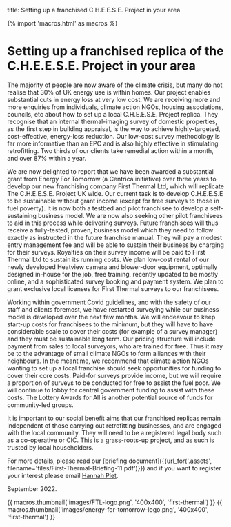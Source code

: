title: Setting up a franchised C.H.E.E.S.E. Project in your area

{% import 'macros.html' as macros %}

# Setting up a franchised replica of the C.H.E.E.S.E. Project in your area

The majority of people are now aware of the climate crisis, but many do not
realise that 30% of UK energy use is within homes. Our project enables
substantial cuts in energy loss at very low cost. We are receiving more and
more enquiries from individuals, climate action NGOs, housing associations,
councils, etc about how to set up a local C.H.E.E.S.E. Project replica. They
recognise that an internal thermal-imaging survey of domestic properties, as
the first step in building appraisal, is the way to achieve highly-targeted,
cost-effective, energy-loss reduction. Our low-cost survey methodology is far
more informative than an EPC and is also highly effective in stimulating
retrofitting. Two thirds of our clients take remedial action within a month,
and over 87% within a year.

We are now delighted to report that we have been awarded a substantial grant
from Energy For Tomorrow (a Centrica initiative) over three years to develop
our new franchising company First Thermal Ltd, which will replicate The
C.H.E.E.S.E. Project UK wide. Our current task is to develop C.H.E.E.S.E to be
sustainable without grant income (except for free surveys to those in fuel
poverty). It is now both a testbed and pilot franchisee to develop a
self-sustaining business model. We are now also seeking other pilot franchisees
to aid in this process while delivering surveys. Future franchisees will thus
receive a fully-tested, proven, business model which they need to follow
exactly as instructed in the future franchise manual. They will pay a modest
entry management fee and will be able to sustain their business by charging for
their surveys. Royalties on their survey income will be paid to First Thermal
Ltd to sustain its running costs. We plan low-cost rental of our newly
developed Heatview camera and blower-door equipment, optimally designed
in-house for the job, free training, recently updated to be mostly online, and
a sophisticated survey booking and payment system. We plan to grant exclusive
local licenses for First Thermal surveys to our franchisees.

Working within government Covid guidelines, and with the safety of our staff
and clients foremost, we have restarted surveying while our business model is
developed over the next few months. We will endeavour to keep start-up costs
for franchisees to the minimum, but they will have to have considerable scale
to cover their costs (for example of a survey manager) and they must be
sustainable long term. Our pricing structure will include payment from sales to
local surveyors, who are trained for free. Thus it may be to the advantage of
small climate NGOs to form alliances with their neighbours. In the meantime, we
recommend that climate action NGOs wanting to set up a local franchise should
seek opportunities for funding to cover their core costs. Paid-for surveys
provide income, but we will require a proportion of surveys to be conducted for
free to assist the fuel poor. We will continue to lobby for central government
funding to assist with these costs. The Lottery Awards for All is another
potential source of funds for community-led groups.

It is important to our social benefit aims that our franchised replicas remain
independent of those carrying out retrofitting businesses, and are engaged with
the local community. They will need to be a registered legal body such as a
co-operative or CIC. This is a grass-roots-up project, and as such is trusted
by local householders. 

For more details, please read our
[briefing document]({{url_for('.assets', filename='files/First-Thermal-Briefing-11.pdf')}}) and
if you want to register your interest please email [Hannah
Piet](mailto:Hannah.Piet@first-thermal.co.uk).

September 2022.

<div class="text-center">
{{ macros.thumbnail('images/FTL-logo.png', '400x400', 'first-thermal') }}
{{ macros.thumbnail('images/energy-for-tomorrow-logo.png', '400x400', 'first-thermal') }}
</div>

